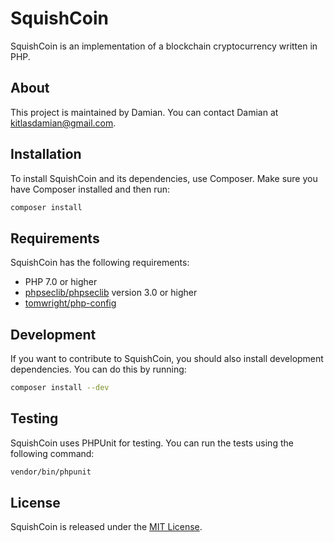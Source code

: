 # SquishCoin

SquishCoin is an implementation of a blockchain cryptocurrency written in PHP.

## About

This project is maintained by Damian. You can contact Damian at kitlasdamian@gmail.com.

## Installation

To install SquishCoin and its dependencies, use Composer. Make sure you have Composer installed and then run:

```bash
composer install
```
## Requirements

SquishCoin has the following requirements:

- PHP 7.0 or higher
- [phpseclib/phpseclib](https://packagist.org/packages/phpseclib/phpseclib) version 3.0 or higher
- [tomwright/php-config](https://packagist.org/packages/tomwright/php-config)

## Development

If you want to contribute to SquishCoin, you should also install development dependencies. You can do this by running:

```bash
composer install --dev
```

## Testing

SquishCoin uses PHPUnit for testing. You can run the tests using the following command:

```bash
vendor/bin/phpunit
```

## License

SquishCoin is released under the [MIT License](https://opensource.org/licenses/MIT).
